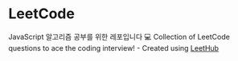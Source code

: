 # LeetCode
JavaScript 알고리즘 공부를 위한 레포입니다 💻
Collection of LeetCode questions to ace the coding interview! - Created using [LeetHub](https://github.com/QasimWani/LeetHub)
